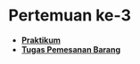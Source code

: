 # Pertemuan ke-3

- **[Praktikum](https://terpadu-nurul-fikri.github.io/pertemuan-3/Praktikum/)**
- **[Tugas Pemesanan Barang](https://terpadu-nurul-fikri.github.io/pertemuan-3/tugas_pemesanan_barang)**
